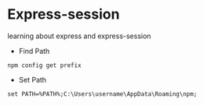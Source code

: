 # Express-session
learning about express and express-session
* Find Path
```
npm config get prefix
```
* Set Path
```
set PATH=%PATH%;C:\Users\username\AppData\Roaming\npm;
```
